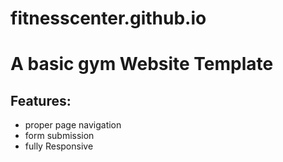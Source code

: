 # fitnesscenter.github.io

<h1>A basic gym Website Template</h1>

<h2>Features:</h2>
<ul>
    <li>proper page navigation</li>
    <li>form submission</li>
    <li>fully Responsive</li>
</ul>